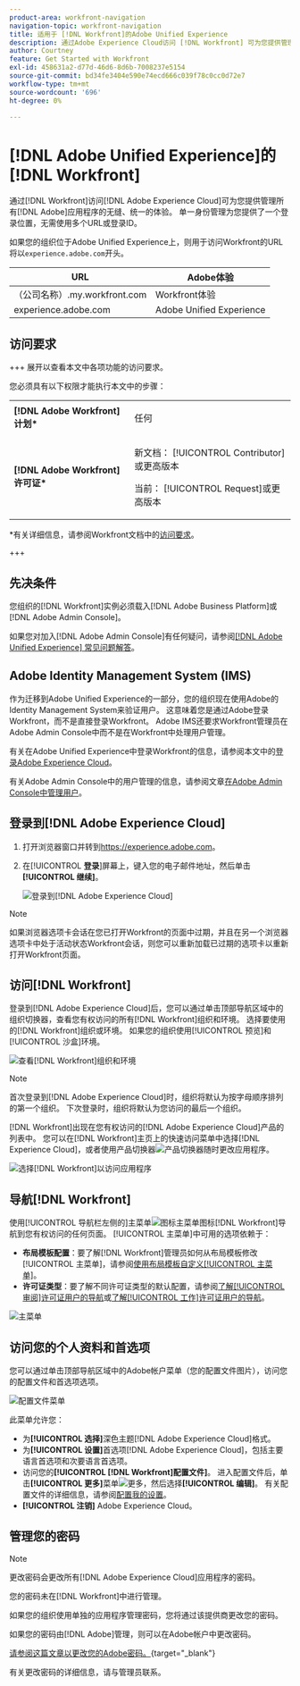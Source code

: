 ```yaml
---
product-area: workfront-navigation
navigation-topic: workfront-navigation
title: 适用于 [!DNL Workfront]的Adobe Unified Experience
description: 通过Adobe Experience Cloud访问 [!DNL Workfront] 可为您提供管理所有Adobe应用程序的无缝、统一的体验。
author: Courtney
feature: Get Started with Workfront
exl-id: 458631a2-d77d-46d6-8d6b-7008237e5154
source-git-commit: bd34fe3404e590e74ecd666c039f78c0cc0d72e7
workflow-type: tm+mt
source-wordcount: '696'
ht-degree: 0%

---
```


# [!DNL Adobe Unified Experience]的[!DNL Workfront]

<!--Audited: 10/2024-->

通过[!DNL Workfront]访问[!DNL Adobe Experience Cloud]可为您提供管理所有[!DNL Adobe]应用程序的无缝、统一的体验。 单一身份管理为您提供了一个登录位置，无需使用多个URL或登录ID。

如果您的组织位于Adobe Unified Experience上，则用于访问Workfront的URL将以`experience.adobe.com`开头。

| URL | Adobe体验 |
|------------|------------|
| （公司名称）.my.workfront.com | Workfront体验 |
| experience.adobe.com | Adobe Unified Experience |

## 访问要求

+++ 展开以查看本文中各项功能的访问要求。

您必须具有以下权限才能执行本文中的步骤：

<table style="table-layout:auto"> 
 <col> 
 <col> 
 <tbody> 
  <tr> 
   <td role="rowheader"><strong>[!DNL Adobe Workfront] 计划*</strong></td> 
   <td> <p>任何</p> </td> 
  </tr> 
  <tr> 
   <td role="rowheader"><strong>[!DNL Adobe Workfront] 许可证*</strong></td> 
   <td> <p>新文档： [!UICONTROL Contributor]或更高版本</p> 
   <p>当前： [!UICONTROL Request]或更高版本</p> </td> 
  </tr> 
 </tbody> 
</table>

*有关详细信息，请参阅Workfront文档中的[访问要求](/help/quicksilver/administration-and-setup/add-users/access-levels-and-object-permissions/access-level-requirements-in-documentation.md)。

+++

## 先决条件

您组织的[!DNL Workfront]实例必须载入[!DNL Adobe Business Platform]或[!DNL Adobe Admin Console]。

如果您对加入[!DNL Adobe Admin Console]有任何疑问，请参阅[[!DNL Adobe Unified Experience] 常见问题解答](/help/quicksilver/workfront-basics/navigate-workfront/workfront-navigation/unified-experience-faq.md/)。

## Adobe Identity Management System (IMS)

作为迁移到Adobe Unified Experience的一部分，您的组织现在使用Adobe的Identity Management System来验证用户。 这意味着您是通过Adobe登录Workfront，而不是直接登录Workfront。 Adobe IMS还要求Workfront管理员在Adobe Admin Console中而不是在Workfront中处理用户管理。

有关在Adobe Unified Experience中登录Workfront的信息，请参阅本文中的[登录Adobe Experience Cloud](#log-in-to-adobe-experience-cloud)。

有关Adobe Admin Console中的用户管理的信息，请参阅文章[在Adobe Admin Console中管理用户](/help/quicksilver/administration-and-setup/add-users/create-and-manage-users/admin-console.md)。

## 登录到[!DNL Adobe Experience Cloud]

1. 打开浏览器窗口并转到<https://experience.adobe.com>。
1. 在&#x200B;[!UICONTROL **登录**]&#x200B;屏幕上，键入您的电子邮件地址，然后单击&#x200B;**[!UICONTROL 继续]**。

   ![登录到[!DNL Adobe Experience Cloud]](assets/aec-login-page.png)

>[!NOTE]
>
>如果浏览器选项卡会话在您已打开Workfront的页面中过期，并且在另一个浏览器选项卡中处于活动状态Workfront会话，则您可以重新加载已过期的选项卡以重新打开Workfront页面。

## 访问[!DNL Workfront]

登录到[!DNL Adobe Experience Cloud]后，您可以通过单击顶部导航区域中的组织切换器，查看您有权访问的所有[!DNL Workfront]组织和环境。 选择要使用的[!DNL Workfront]组织或环境。 如果您的组织使用[!UICONTROL 预览]和[!UICONTROL 沙盒]环境。

![查看[!DNL Workfront]组织和环境](assets/aec-view-all-orgs.png)

>[!NOTE]
>
>首次登录到[!DNL Adobe Experience Cloud]时，组织将默认为按字母顺序排列的第一个组织。 下次登录时，组织将默认为您访问的最后一个组织。

[!DNL Workfront]出现在您有权访问的[!DNL Adobe Experience Cloud]产品的列表中。 您可以在[!DNL Workfront]主页上的快速访问菜单中选择[!DNL Experience Cloud]，或者使用产品切换器![产品切换器](assets/main-menu-icon.png)随时更改应用程序。

![选择[!DNL Workfront]以访问应用程序](assets/aec-product-switcher.png)

## 导航[!DNL Workfront]

使用[!UICONTROL 导航栏左侧的]主菜单![图标](assets/main-menu-icon-left-nav.png)主菜单图标[!DNL Workfront]导航到您有权访问的任何页面。 [!UICONTROL 主菜单]中可用的选项依赖于：

* **布局模板配置**：要了解[!DNL Workfront]管理员如何从布局模板修改[!UICONTROL 主菜单]，请参阅[使用布局模板自定义[!UICONTROL 主菜单]](/help/quicksilver/administration-and-setup/customize-workfront/use-layout-templates/customize-main-menu.md)。
* **许可证类型**：要了解不同许可证类型的默认配置，请参阅[了解[!UICONTROL 审阅]许可证用户的导航](/help/quicksilver/workfront-basics/navigate-workfront/workfront-navigation/reviewer-global-navigation-bar.md)或[了解[!UICONTROL 工作]许可证用户的导航](/help/quicksilver/workfront-basics/navigate-workfront/workfront-navigation/worker-global-navigation-bar.md)。

![主菜单](assets/main-menu-options-left-nav.png)

## 访问您的个人资料和首选项

您可以通过单击顶部导航区域中的Adobe帐户菜单（您的配置文件图片），访问您的配置文件和首选项选项。

![配置文件菜单](assets/aec-profile-picture-menu.png)

此菜单允许您：

* 为&#x200B;**[!UICONTROL 选择]**&#x200B;深色主题[!DNL Adobe Experience Cloud]格式。
* 为&#x200B;**[!UICONTROL 设置]**&#x200B;首选项[!DNL Adobe Experience Cloud]，包括主要语言首选项和次要语言首选项。
* 访问您的&#x200B;**[!UICONTROL [!DNL Workfront]配置文件]**。 进入配置文件后，单击&#x200B;**[!UICONTROL 更多]**&#x200B;菜单![更多](assets/more-icon.png)，然后选择&#x200B;**[!UICONTROL 编辑]**。 有关配置文件的详细信息，请参阅[配置我的设置](/help/quicksilver/workfront-basics/manage-your-account-and-profile/configuring-your-user-profile/configure-my-settings.md)。
* **[!UICONTROL 注销]** Adobe Experience Cloud。

## 管理您的密码

>[!NOTE]
>
>更改密码会更改所有[!DNL Adobe Experience Cloud]应用程序的密码。

您的密码未在[!DNL Workfront]中进行管理。

如果您的组织使用单独的应用程序管理密码，您将通过该提供商更改您的密码。

如果您的密码由[!DNL Adobe]管理，则可以在Adobe帐户中更改密码。

[请参阅这篇文章以更改您的Adobe密码。](https://helpx.adobe.com/cn/manage-account/using/change-or-reset-password.html){target="_blank"}

有关更改密码的详细信息，请与管理员联系。


